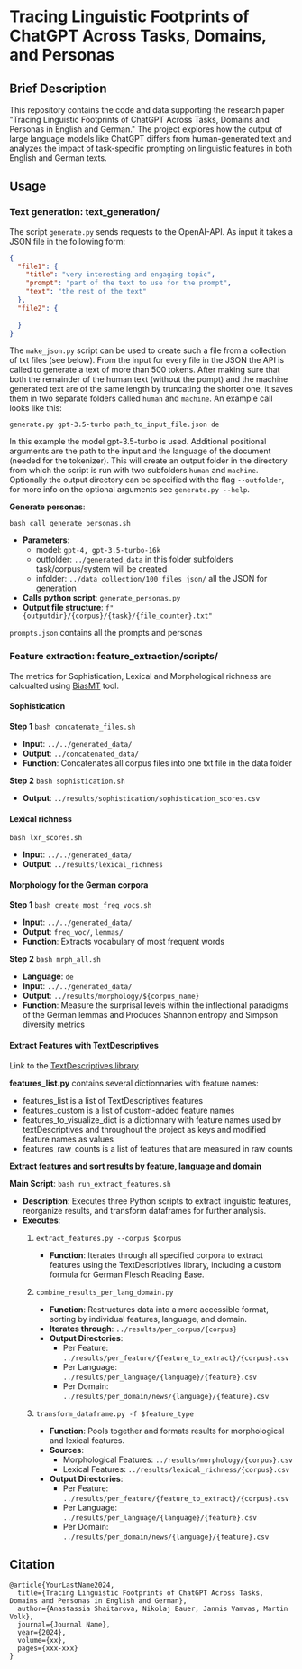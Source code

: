 # Tracing Linguistic Footprints of ChatGPT Across Tasks, Domains, and Personas

## Brief Description

This repository contains the code and data supporting the research paper "Tracing Linguistic Footprints of ChatGPT Across Tasks, Domains and Personas in English and German." The project explores how the output of large language models like ChatGPT differs from human-generated text and analyzes the impact of task-specific prompting on linguistic features in both English and German texts.

## Usage

### Text generation: text_generation/

The script `generate.py` sends requests to the OpenAI-API. As input it takes a JSON file in the following form:
```json
{
  "file1": {
    "title": "very interesting and engaging topic",
    "prompt": "part of the text to use for the prompt",
    "text": "the rest of the text"
  },
  "file2": {
    
  }
}
```
The `make_json.py` script can be used to create such a file from a collection of txt files (see below). 
From the input for every file in the JSON the API is called to generate a text of more than 500 tokens.
After making sure that both the remainder of the human text (without the pompt) and the machine generated text are of the same length
by truncating the shorter one, it saves them in two separate folders called `human` and `machine`.  An example call looks like this:

`generate.py gpt-3.5-turbo path_to_input_file.json de`

In this example the model gpt-3.5-turbo is used. Additional positional arguments are the path to the input and the language of the document (needed for the tokenizer).
This will create an output folder in the directory from which the script is run with two subfolders `human` and `machine`. Optionally the output directory can be specified
with the flag `--outfolder`, for more info on the optional arguments see `generate.py --help`.

**Generate personas**:

`bash call_generate_personas.sh`
  - **Parameters**: 
    - model: `gpt-4, gpt-3.5-turbo-16k`
    - outfolder: `../generated_data` in this folder subfolders task/corpus/system will be created
    - infolder: `../data_collection/100_files_json/` all the JSON for generation
  - **Calls python script**: `generate_personas.py`
  - **Output file structure**: `f"{outputdir}/{corpus}/{task}/{file_counter}.txt"`

`prompts.json` contains all the prompts and personas

### Feature extraction: feature_extraction/scripts/

The metrics for Sophistication, Lexical and Morphological richness are calcualted using [BiasMT](https://github.com/dimitarsh1/BiasMT/) tool.

#### **Sophistication**

**Step 1** `bash concatenate_files.sh`
  - **Input**: `../../generated_data/`
  - **Output**: `../concatenated_data/`
  - **Function**: Concatenates all corpus files into one txt file in the data folder

**Step 2** `bash sophistication.sh`
  - **Output**: `../results/sophistication/sophistication_scores.csv`

#### **Lexical richness**

`bash lxr_scores.sh`
  - **Input**: `../../generated_data/`
  - **Output**: `../results/lexical_richness`

#### **Morphology** for the German corpora

**Step 1** `bash create_most_freq_vocs.sh`
  - **Input**: `../../generated_data/`
  - **Output**: `freq_voc/`, `lemmas/`
  - **Function**: Extracts vocabulary of most frequent words

**Step 2** `bash mrph_all.sh`
  - **Language**: `de`
  - **Input**: `../../generated_data/`
  - **Output**: `../results/morphology/${corpus_name}`
  - **Function**: Measure the surprisal levels within the inflectional paradigms of the German lemmas and Produces Shannon entropy and Simpson diversity metrics 

#### **Extract Features with TextDescriptives**

Link to the [TextDescriptives library](https://hlasse.github.io/TextDescriptives/descriptivestats.html)

**features_list.py** contains several dictionnaries with feature names:

- features_list is a list of TextDescriptives features
- features_custom is a list of custom-added feature names
- features_to_visualize_dict is a dictionnary with feature names used by textDescriptives and throughout the project as keys and modified feature names as values
- features_raw_counts is a list of features that are measured in raw counts


**Extract features and sort results by feature, language and domain**

**Main Script**: `bash run_extract_features.sh`
  - **Description**: Executes three Python scripts to extract linguistic features, reorganize results, and transform dataframes for further analysis.
  - **Executes**:
    1. `extract_features.py --corpus $corpus`
        - **Function**: Iterates through all specified corpora to extract features using the TextDescriptives library, including a custom formula for German Flesch Reading Ease.

    2. `combine_results_per_lang_domain.py`
        - **Function**: Restructures data into a more accessible format, sorting by individual features, language, and domain.
        - **Iterates through**: `../results/per_corpus/{corpus}`
        - **Output Directories**:
          - Per Feature: `../results/per_feature/{feature_to_extract}/{corpus}.csv`
          - Per Language: `../results/per_language/{language}/{feature}.csv`
          - Per Domain: `../results/per_domain/news/{language}/{feature}.csv`

    3. `transform_dataframe.py -f $feature_type`
        - **Function**: Pools together and formats results for morphological and lexical features.
        - **Sources**:
          - Morphological Features: `../results/morphology/{corpus}.csv`
          - Lexical Features: `../results/lexical_richness/{corpus}.csv`
        - **Output Directories**:
          - Per Feature: `../results/per_feature/{feature_to_extract}/{corpus}.csv`
          - Per Language: `../results/per_language/{language}/{feature}.csv`
          - Per Domain: `../results/per_domain/news/{language}/{feature}.csv`


## Citation

```
@article{YourLastName2024,
  title={Tracing Linguistic Footprints of ChatGPT Across Tasks, Domains and Personas in English and German},
  author={Anastassia Shaitarova, Nikolaj Bauer, Jannis Vamvas, Martin Volk},
  journal={Journal Name},
  year={2024},
  volume={xx},
  pages={xxx-xxx}
}
```




